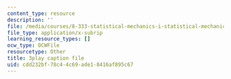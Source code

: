 ```yaml
---
content_type: resource
description: ''
file: /media/courses/8-333-statistical-mechanics-i-statistical-mechanics-of-particles-fall-2013/cdd232bf78c44c69ade18416af895c67_TSjJlJJ2aoI.srt
file_type: application/x-subrip
learning_resource_types: []
ocw_type: OCWFile
resourcetype: Other
title: 3play caption file
uid: cdd232bf-78c4-4c69-ade1-8416af895c67
---
```


